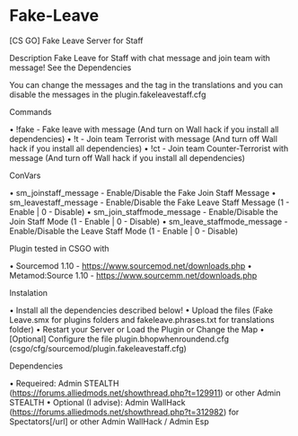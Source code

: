 # Fake-Leave
[CS GO] Fake Leave Server for Staff

Description
Fake Leave for Staff with chat message and join team with message!
See the Dependencies

You can change the messages and the tag in the translations and you can disable the messages in the plugin.fakeleavestaff.cfg

Commands

• !fake - Fake leave with message (And turn on Wall hack if you install all dependencies)
• !t - Join team Terrorist with message (And turn off Wall hack if you install all dependencies)
• !ct -  Join team Counter-Terrorist with message (And turn off Wall hack if you install all dependencies)

ConVars

• sm_joinstaff_message - Enable/Disable the Fake Join Staff Message
• sm_leavestaff_message - Enable/Disable the Fake Leave Staff Message (1 - Enable | 0 - Disable)
• sm_join_staffmode_message - Enable/Disable the Join Staff Mode (1 - Enable | 0 - Disable)
• sm_leave_staffmode_message - Enable/Disable the Leave Staff Mode (1 - Enable | 0 - Disable)

Plugin tested in CSGO with

• Sourcemod 1.10 - https://www.sourcemod.net/downloads.php
• Metamod:Source 1.10 - https://www.sourcemm.net/downloads.php

Instalation

• Install all the dependencies described below!
• Upload the files (Fake Leave.smx for plugins folders and fakeleave.phrases.txt for translations folder)
• Restart your Server or Load the Plugin or Change the Map
• [Optional] Configure the file plugin.bhopwhenroundend.cfg (csgo/cfg/sourcemod/plugin.fakeleavestaff.cfg)

Dependencies

• Requeired: Admin STEALTH (https://forums.alliedmods.net/showthread.php?t=129911) or other Admin STEALTH
• Optional (I advise): Admin WallHack (https://forums.alliedmods.net/showthread.php?t=312982) for Spectators[/url] or other Admin WallHack / Admin Esp
